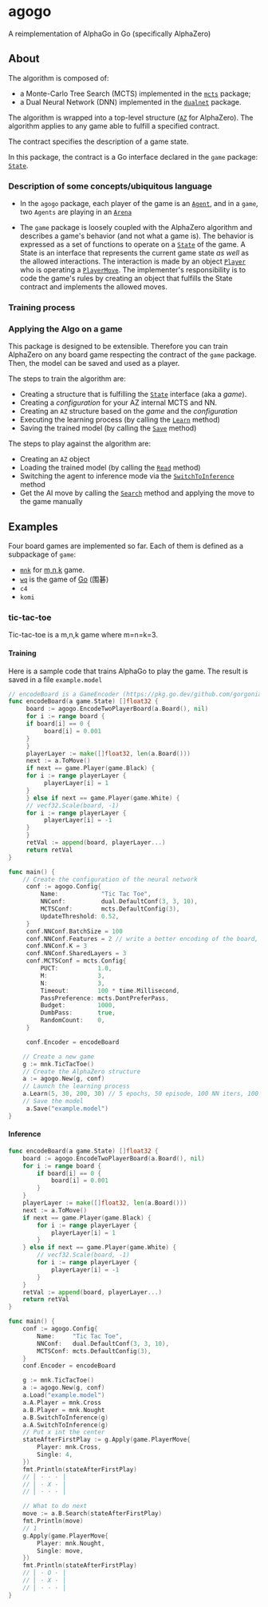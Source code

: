 # agogo

A reimplementation of AlphaGo in Go (specifically AlphaZero)

## About

The algorithm is composed of:

- a Monte-Carlo Tree Search (MCTS) implemented in the [`mcts`](https://pkg.go.dev/github.com/gorgonia/agogo/mcts) package;
- a Dual Neural Network (DNN) implemented in the [`dualnet`](https://pkg.go.dev/github.com/gorgonia/agogo/dualnet) package.

The algorithm is wrapped into a top-level structure ([`AZ`](https://pkg.go.dev/github.com/gorgonia/agogo#AZ) for AlphaZero). The algorithm applies to any game able to fulfill a specified contract.

The contract specifies the description of a game state.

In this package, the contract is a Go interface declared in the `game` package: [`State`](https://pkg.go.dev/github.com/gorgonia/agogo/game#State).

### Description of some concepts/ubiquitous language

- In the `agogo` package, each player of the game is an [`Agent`](https://pkg.go.dev/github.com/gorgonia/agogo#Agent), and in a `game`, two `Agents` are playing in an [`Arena`](https://pkg.go.dev/github.com/gorgonia/agogo@v0.1.0#Arena)

- The `game` package is loosely coupled with the AlphaZero algorithm and describes a game's behavior (and not what a game is). The behavior is expressed as a set of functions to operate on a [`State`](https://pkg.go.dev/github.com/gorgonia/agogo/game#State) of the game. A State is an interface that represents the current game state *as well* as the allowed interactions. The interaction is made by an object [`Player`](https://pkg.go.dev/github.com/gorgonia/agogo/game#Player) who is operating a [`PlayerMove`](https://pkg.go.dev/github.com/gorgonia/agogo/game#PlayerMove). The implementer's responsibility is to code the game's rules by creating an object that fulfills the State contract and implements the allowed moves.

### Training process

### Applying the Algo on a game

This package is designed to be extensible. Therefore you can train AlphaZero on any board game respecting the contract of the `game` package.
Then, the model can be saved and used as a player.

The steps to train the algorithm are:

- Creating a structure that is fulfilling the [`State`](https://pkg.go.dev/github.com/gorgonia/agogo/game#State) interface (aka a _game_).
- Creating a _configuration_ for your AZ internal MCTS and NN.
- Creating an `AZ` structure based on the _game_ and  the _configuration_
- Executing the learning process (by calling the [`Learn`](https://pkg.go.dev/github.com/gorgonia/agogo#AZ.Learn) method)
- Saving the trained model (by calling the [`Save`](https://pkg.go.dev/github.com/gorgonia/agogo#AZ.Save) method)

The steps to play against the algorithm are:

- Creating an `AZ` object
- Loading the trained model (by calling the [`Read`](https://pkg.go.dev/github.com/gorgonia/agogo#AZ.Read) method)
- Switching the agent to inference mode via the [`SwitchToInference`](https://pkg.go.dev/github.com/gorgonia/agogo#Agent.SwitchToInference) method
- Get the AI move by calling the [`Search`](https://pkg.go.dev/github.com/gorgonia/agogo#Agent.Search) method and applying the move to the game manually

## Examples

Four board games are implemented so far. Each of them is defined as a subpackage of `game`:

- [`mnk`](https://pkg.go.dev/github.com/gorgonia/agogo/game/mnk) for [m,n,k](https://en.wikipedia.org/wiki/M,n,k-game) game.
- [`wq`](https://pkg.go.dev/github.com/gorgonia/agogo/game/mnk) is the game of [Go](https://en.wikipedia.org/wiki/Go_(game)) (围碁)
- `c4`
- `komi`

### tic-tac-toe

Tic-tac-toe is a m,n,k game where m=n=k=3.

#### Training

Here is a sample code that trains AlphaGo to play the game. The result is saved in a file `example.model`

```go
// encodeBoard is a GameEncoder (https://pkg.go.dev/github.com/gorgonia/agogo#GameEncoder) for the tic-tac-toe
func encodeBoard(a game.State) []float32 {
     board := agogo.EncodeTwoPlayerBoard(a.Board(), nil)
     for i := range board {
     if board[i] == 0 {
          board[i] = 0.001
     }
     }
     playerLayer := make([]float32, len(a.Board()))
     next := a.ToMove()
     if next == game.Player(game.Black) {
     for i := range playerLayer {
          playerLayer[i] = 1
     }
     } else if next == game.Player(game.White) {
     // vecf32.Scale(board, -1)
     for i := range playerLayer {
          playerLayer[i] = -1
     }
     }
     retVal := append(board, playerLayer...)
     return retVal
}

func main() {
    // Create the configuration of the neural network
     conf := agogo.Config{
         Name:            "Tic Tac Toe",
         NNConf:          dual.DefaultConf(3, 3, 10),
         MCTSConf:        mcts.DefaultConfig(3),
         UpdateThreshold: 0.52,
     }
     conf.NNConf.BatchSize = 100
     conf.NNConf.Features = 2 // write a better encoding of the board, and increase features (and that allows you to increase K as well)
     conf.NNConf.K = 3
     conf.NNConf.SharedLayers = 3
     conf.MCTSConf = mcts.Config{
         PUCT:           1.0,
         M:              3,
         N:              3,
         Timeout:        100 * time.Millisecond,
         PassPreference: mcts.DontPreferPass,
         Budget:         1000,
         DumbPass:       true,
         RandomCount:    0,
     }

     conf.Encoder = encodeBoard

    // Create a new game
    g := mnk.TicTacToe()
    // Create the AlphaZero structure 
    a := agogo.New(g, conf)
    // Launch the learning process
    a.Learn(5, 30, 200, 30) // 5 epochs, 50 episode, 100 NN iters, 100 games.
    // Save the model
     a.Save("example.model")
}
```

#### Inference

```go
func encodeBoard(a game.State) []float32 {
    board := agogo.EncodeTwoPlayerBoard(a.Board(), nil)
    for i := range board {
        if board[i] == 0 {
            board[i] = 0.001
        }
    }
    playerLayer := make([]float32, len(a.Board()))
    next := a.ToMove()
    if next == game.Player(game.Black) {
        for i := range playerLayer {
            playerLayer[i] = 1
        }
    } else if next == game.Player(game.White) {
        // vecf32.Scale(board, -1)
        for i := range playerLayer {
            playerLayer[i] = -1
        }
    }
    retVal := append(board, playerLayer...)
    return retVal
}

func main() {
    conf := agogo.Config{
        Name:     "Tic Tac Toe",
        NNConf:   dual.DefaultConf(3, 3, 10),
        MCTSConf: mcts.DefaultConfig(3),
    }
    conf.Encoder = encodeBoard

    g := mnk.TicTacToe()
    a := agogo.New(g, conf)
    a.Load("example.model")
    a.A.Player = mnk.Cross
    a.B.Player = mnk.Nought
    a.B.SwitchToInference(g)
    a.A.SwitchToInference(g)
    // Put x int the center
    stateAfterFirstPlay := g.Apply(game.PlayerMove{
        Player: mnk.Cross,
        Single: 4,
    })
    fmt.Println(stateAfterFirstPlay)
    // ⎢ · · · ⎥
    // ⎢ · X · ⎥
    // ⎢ · · · ⎥

    // What to do next
    move := a.B.Search(stateAfterFirstPlay)
    fmt.Println(move)
    // 1
    g.Apply(game.PlayerMove{
        Player: mnk.Nought,
        Single: move,
    })
    fmt.Println(stateAfterFirstPlay)
    // ⎢ · O · ⎥
    // ⎢ · X · ⎥
    // ⎢ · · · ⎥
}
```
